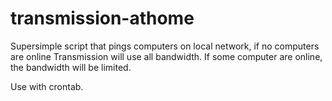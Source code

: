 transmission-athome
===================

Supersimple script that pings computers on local network, if no computers are online Transmission will use all bandwidth. If some computer are online, the bandwidth will be limited.

Use with crontab.